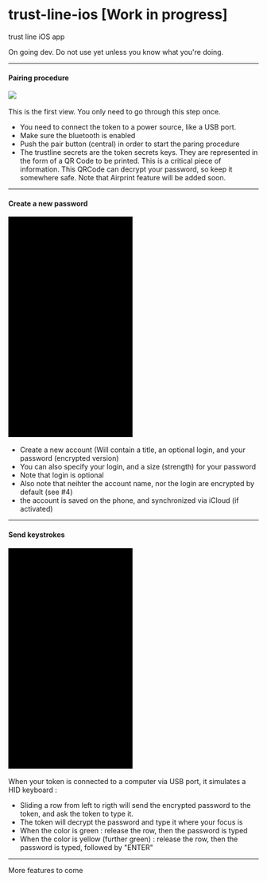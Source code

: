 # trust-line-ios [Work in progress]
trust line iOS app

On going dev. Do not use yet unless you know what you're doing.


------------------

#### Pairing procedure

![](https://github.com/amoriello/trust-line-ios/raw/develop/demos/demo_pairing.gif)

This is the first view. You only need to go through this step once.

- You need to connect the token to a power source, like a USB port.
- Make sure the bluetooth is enabled
- Push the pair button (central) in order to start the paring procedure
- The trustline secrets are the token secrets keys. They are represented in the form of a QR Code to be printed.
This is a critical piece of information. This QRCode can decrypt your password, so keep it somewhere safe. Note that Airprint feature will be added soon.

------------------

#### Create a new password

![](https://github.com/amoriello/trust-line-ios/raw/develop/demos/demo_create_password.gif)

- Create a new account (Will contain a title, an optional login, and your password (encrypted version)
- You can also specify your login, and a size (strength) for your password
- Note that login is optional
- Also note that neihter the account name, nor the login are encrypted by default (see #4)
- the account is saved on the phone, and synchronized via iCloud (if activated)

------------------
#### Send keystrokes

![](https://github.com/amoriello/trust-line-ios/raw/develop/demos/demo_keyboard.gif)

When your token is connected to a computer via USB port, it simulates a HID keyboard :
- Sliding a row from left to rigth will send the encrypted password to the token, and ask the token to type it.
- The token will decrypt the password and type it where your focus is
- When the color is green : release the row, then the password is typed
- When the color is yellow (further green) : release the row, then the password is typed, followed by "ENTER"


------------------

More features to come
